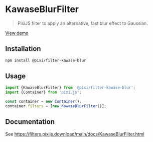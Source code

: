 # KawaseBlurFilter

> PixiJS filter to apply an alternative, fast blur effect to Gaussian.

[View demo](https://filters.pixijs.download/main/examples/index.html?enabled=KawaseBlurFilter)

## Installation

```bash
npm install @pixi/filter-kawase-blur
```

## Usage

```js
import {KawaseBlurFilter} from '@pixi/filter-kawase-blur';
import {Container} from 'pixi.js';

const container = new Container();
container.filters = [new KawaseBlurFilter()];
```

## Documentation

See https://filters.pixijs.download/main/docs/KawaseBlurFilter.html
